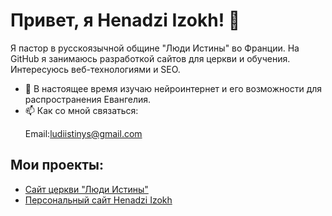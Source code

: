 # Привет, я Henadzi Izokh! 👋

Я пастор в русскоязычной общине "Люди Истины" во Франции. На GitHub я занимаюсь разработкой сайтов для церкви и обучения. Интересуюсь веб-технологиями и SEO.

- 🌱 В настоящее время изучаю нейроинтернет и его возможности для распространения Евангелия.
- 📫 Как со мной связаться:<p>Email:<a href="mailto:ludiistinys@gmail.com">ludiistinys@gmail.com</a>











## Мои проекты:
- [Сайт церкви "Люди Истины"](https://henadzi2024.github.io/tserkov-ludi-istiny)
- [Персональный сайт Henadzi Izokh](https://henadzi2024.github.io/Henadzi-Izokh)

<!---
Henadzi2024/Henadzi2024 is a ✨ special ✨ repository because its `README.md` (this file) appears on your GitHub profile.
You can click the Preview link to take a look at your changes.
--->
